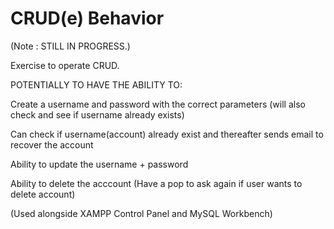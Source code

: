 # CRUD(e) Behavior
(Note : STILL IN PROGRESS.)

Exercise to operate CRUD. 

POTENTIALLY TO HAVE THE ABILITY TO:

Create a username and password with the correct parameters (will also check and see if username already exists)

Can check if username(account) already exist and thereafter sends email to recover the account

Ability to update the username + password

Ability to delete the acccount (Have a pop to ask again if user wants to delete account)

(Used alongside XAMPP Control Panel and MySQL Workbench)
